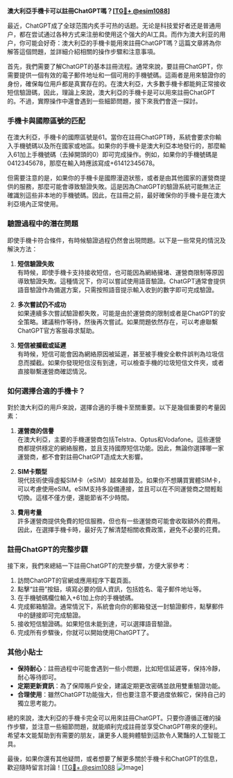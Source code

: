 **澳大利亞手機卡可以註冊ChatGPT嗎？[[TG💪+ @esim1088](https://t.me/s/esim1088)]**

最近，ChatGPT成了全球范围内炙手可热的话题。无论是科技爱好者还是普通用户，都在尝试通过各种方式来注册和使用这个强大的AI工具。而作为澳大利亚的用户，你可能会好奇：澳大利亞的手機卡能用來註冊ChatGPT嗎？這篇文章將為你解答這個問題，並詳細介紹相關的操作步驟和注意事項。

首先，我們需要了解ChatGPT的基本註冊流程。通常來說，要註冊ChatGPT，你需要提供一個有效的電子郵件地址和一個可用的手機號碼。這兩者是用來驗證你的身份，確保每位用戶都是真實存在的。在澳大利亞，大多數手機卡都能夠正常接收短信驗證碼，因此，理論上來說，澳大利亞的手機卡是可以用來註冊ChatGPT的。不過，實際操作中還會遇到一些細節問題，接下來我們會逐一探討。

### 手機卡與國際區號的匹配

在澳大利亞，手機卡的國際區號是61。當你在註冊ChatGPT時，系統會要求你輸入手機號碼以及所在國家或地區。如果你的手機卡是澳大利亞本地發行的，那麼輸入61加上手機號碼（去掉開頭的0）即可完成操作。例如，如果你的手機號碼是0412345678，那麼在輸入時應該寫成+61412345678。

但需要注意的是，如果你的手機卡是國際漫遊狀態，或者是由其他國家的運營商提供的服務，那麼可能會導致驗證失敗。這是因為ChatGPT的驗證系統可能無法正確識別這些非本地的手機號碼。因此，在註冊之前，最好確保你的手機卡是在澳大利亞境內正常使用。

### 驗證過程中的潛在問題

即使手機卡符合條件，有時候驗證過程仍然會出現問題。以下是一些常見的情況及解決方法：

1. **短信驗證失敗**  
   有時候，即使手機卡支持接收短信，也可能因為網絡擁堵、運營商限制等原因導致驗證失敗。這種情況下，你可以嘗試使用語音驗證。ChatGPT通常會提供語音驗證作為備選方案，只需按照語音提示輸入收到的數字即可完成驗證。

2. **多次嘗試仍不成功**  
   如果連續多次嘗試驗證都失敗，可能是由於運營商的限制或者是ChatGPT的安全策略。建議稍作等待，然後再次嘗試。如果問題依然存在，可以考慮聯繫ChatGPT官方客服尋求幫助。

3. **短信被攔截或延遲**  
   有時候，短信可能會因為網絡原因被延遲，甚至被手機安全軟件誤判為垃圾信息而攔截。如果你發現短信沒有到達，可以檢查手機的垃圾短信文件夾，或者直接聯繫運營商確認情況。

### 如何選擇合適的手機卡？

對於澳大利亞的用戶來說，選擇合適的手機卡至關重要。以下是幾個重要的考量因素：

1. **運營商的信譽**  
   在澳大利亞，主要的手機運營商包括Telstra、Optus和Vodafone。這些運營商都提供穩定的網絡服務，並且支持國際短信功能。因此，無論你選擇哪一家運營商，都不會對註冊ChatGPT造成太大影響。

2. **SIM卡類型**  
   現代技術使得虛擬SIM卡（eSIM）越來越普及。如果你不想購買實體SIM卡，可以考慮使用eSIM。eSIM支持多設備連接，並且可以在不同運營商之間輕鬆切換。這樣不僅方便，還能節省不少時間。

3. **費用考量**  
   許多運營商提供免費的短信服務，但也有一些運營商可能會收取額外的費用。因此，在選擇手機卡時，最好先了解清楚相關收費政策，避免不必要的花費。

### 註冊ChatGPT的完整步驟

接下來，我們來總結一下註冊ChatGPT的完整步驟，方便大家參考：

1. 訪問ChatGPT的官網或應用程序下載頁面。
2. 點擊“註冊”按鈕，填寫必要的個人資訊，包括姓名、電子郵件地址等。
3. 在手機號碼欄位輸入+61加上你的手機號碼。
4. 完成郵箱驗證。通常情況下，系統會向你的郵箱發送一封驗證郵件，點擊郵件中的鏈接即可完成驗證。
5. 接收短信驗證碼。如果短信未能到達，可以選擇語音驗證。
6. 完成所有步驟後，你就可以開始使用ChatGPT了。

### 其他小貼士

- **保持耐心**：註冊過程中可能會遇到一些小問題，比如短信延遲等，保持冷靜，耐心等待即可。
- **定期更新資訊**：為了保障賬戶安全，建議定期更改密碼並啟用雙重驗證功能。
- **合理使用**：雖然ChatGPT功能強大，但也要注意不要過度依賴它，保持自己的獨立思考能力。

總的來說，澳大利亞的手機卡完全可以用來註冊ChatGPT。只要你遵循正確的操作步驟，並注意一些細節問題，就能順利完成註冊並享受ChatGPT帶來的便利。希望本文能幫助到有需要的朋友，讓更多人能夠體驗到這款令人驚豔的人工智能工具。

最後，如果你還有其他疑問，或者想要了解更多關於手機卡和ChatGPT的信息，歡迎隨時留言討論！[[TG💪+ @esim1088](https://t.me/s/esim1088) ![Image](https://i.postimg.cc/4NQfJmqS/Snipaste-2025-05-13-00-14-12.png)]